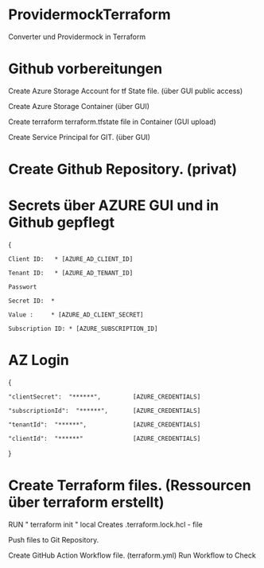 # ProvidermockTerraform
Converter und Providermock in Terraform






# Github vorbereitungen 
Create Azure Storage Account for tf State file. (über GUI public access)

Create Azure Storage Container (über GUI)

Create terraform terraform.tfstate file in Container (GUI upload)

Create Service Principal for GIT. (über GUI)


# Create Github Repository. (privat)
# Secrets über AZURE GUI und in Github gepflegt

{
    
    Client ID:	 * [AZURE_AD_CLIENT_ID]

    Tenant ID:	 * [AZURE_AD_TENANT_ID]

    Passwort

    Secret ID:	* 

    Value : 	* [AZURE_AD_CLIENT_SECRET]

    Subscription ID: * [AZURE_SUBSCRIPTION_ID]

# AZ Login
{

    "clientSecret":  "******",         [AZURE_CREDENTIALS]

    "subscriptionId":  "******",       [AZURE_CREDENTIALS]

    "tenantId":  "******",             [AZURE_CREDENTIALS]

    "clientId":  "******"              [AZURE_CREDENTIALS]

}

# Create Terraform files. (Ressourcen über terraform erstellt)

RUN " terraform init " local Creates .terraform.lock.hcl - file

Push files to Git Repository.

Create GitHub Action Workflow file. (terraform.yml)
Run Workflow to Check